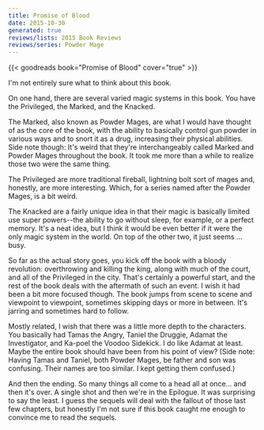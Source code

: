 ```yaml
---
title: Promise of Blood
date: 2015-10-30
generated: true
reviews/lists: 2015 Book Reviews
reviews/series: Powder Mage
---
```

{{< goodreads book="Promise of Blood" cover="true" >}}

I'm not entirely sure what to think about this book.  

On one hand, there are several varied magic systems in this book. You have the Privileged, the Marked, and the Knacked.  

<!--more-->

The Marked, also known as Powder Mages, are what I would have thought of as the core of the book, with the ability to basically control gun powder in various ways and to snort it as a drug, increasing their physical abilities. Side note though: It's weird that they're interchangeably called Marked and Powder Mages throughout the book. It took me more than a while to realize those two were the same thing.  

The Privileged are more traditional fireball, lightning bolt sort of mages and, honestly, are more interesting. Which, for a series named after the Powder Mages, is a bit weird.  

The Knacked are a fairly unique idea in that their magic is basically limited use super powers--the ability to go without sleep, for example, or a perfect memory. It's a neat idea, but I think it would be even better if it were the only magic system in the world. On top of the other two, it just seems ... busy.  

So far as the actual story goes, you kick off the book with a bloody revolution: overthrowing and killing the king, along with much of the court, and all of the Privileged in the city. That's certainly a powerful start, and the rest of the book deals with the aftermath of such an event. I wish it had been a bit more focused though. The book jumps from scene to scene and viewpoint to viewpoint, sometimes skipping days or more in between. It's jarring and sometimes hard to follow.  

Mostly related, I wish that there was a little more depth to the characters. You basically had Tamas the Angry, Taniel the Druggie, Adamat the Investigator, and Ka-poel the Voodoo Sidekick. I do like Adamat at least. Maybe the entire book should have been from his point of view? (Side note: Having Tamas and Taniel, both Powder Mages, be father and son was confusing. Their names are too similar. I kept getting them confused.)  

And then the ending. So many things all come to a head all at once... and then it's over. A single shot and then we're in the Epilogue. It was surprising to say the least. I guess the sequels will deal with the fallout of those last few chapters, but honestly I'm not sure if this book caught me enough to convince me to read the sequels.


